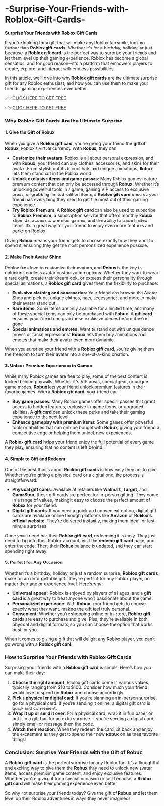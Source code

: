 # -Surprise-Your-Friends-with-Roblox-Gift-Cards-

**Surprise Your Friends with Roblox Gift Cards**

If you're looking for a gift that will make any Roblox fan smile, look no further than **Roblox gift cards**. Whether it's for a birthday, holiday, or just because, a **Roblox gift card** is the perfect way to surprise your friends and let them level up their gaming experience. Roblox has become a global sensation, and for good reason—it's a platform that empowers players to create, explore, and interact with endless possibilities. 

In this article, we’ll dive into why **Roblox gift cards** are the ultimate surprise gift for any Roblox enthusiast, and how you can use them to make your friends’ gaming experiences even better.

✅✅[CLICK HERE TO GET FREE](https://tinyurl.com/f5a9kmyc)

✅✅[CLICK HERE TO GET FREE](https://tinyurl.com/f5a9kmyc)

### **Why Roblox Gift Cards Are the Ultimate Surprise**

#### **1. Give the Gift of Robux**

When you give a **Roblox gift card**, you’re giving your friend the **gift of Robux**, Roblox’s virtual currency. With **Robux**, they can:

- **Customize their avatars**: Roblox is all about personal expression, and with **Robux**, your friend can buy clothes, accessories, and skins for their avatar. From stylish outfits to cool hats and unique animations, **Robux** lets them stand out in the Roblox world.
- **Unlock exclusive items and game passes**: Many Roblox games feature premium content that can only be accessed through **Robux**. Whether it’s unlocking powerful tools in a game, gaining VIP access to exclusive areas, or grabbing limited-edition items, a **Roblox gift card** ensures your friend has everything they need to get the most out of their gaming experience.
- **Try Roblox Premium**: A **Roblox gift card** can also be used to subscribe to **Roblox Premium**, a subscription service that offers monthly **Robux** stipends, access to premium games, and the ability to trade limited items. It’s a great way for your friend to enjoy even more features and perks on Roblox.

Giving **Robux** means your friend gets to choose exactly how they want to spend it, ensuring they get the most personalized experience possible.

#### **2. Make Their Avatar Shine**

Roblox fans love to customize their avatars, and **Robux** is the key to unlocking endless avatar customization options. Whether they want to wear a rare outfit, create their dream look, or express their personality through special animations, a **Roblox gift card** gives them the flexibility to purchase:

- **Exclusive clothing and accessories**: Your friend can browse the Avatar Shop and pick out unique clothes, hats, accessories, and more to make their avatar stand out.
- **Rare items**: Some items are only available for a limited time, and many of these special items can only be purchased with **Robux**. A **gift card** ensures your friend can grab these exclusive pieces before they’re gone.
- **Special animations and emotes**: Want to stand out with unique dance moves or facial expressions? **Robux** lets them buy animations and emotes that make their avatar even more dynamic.

When you surprise your friend with a **Roblox gift card**, you're giving them the freedom to turn their avatar into a one-of-a-kind creation.

#### **3. Unlock Premium Experiences in Games**

While many Roblox games are free to play, some of the best content is locked behind paywalls. Whether it's VIP areas, special gear, or unique game modes, **Robux** lets your friend unlock premium features in their favorite games. With a **Roblox gift card**, your friend can:

- **Buy game passes**: Many Roblox games offer special passes that grant access to hidden features, exclusive in-game items, or upgraded abilities. A **gift card** can unlock these perks and take their gaming experience to the next level.
- **Enhance gameplay with premium items**: Some games offer powerful tools or abilities that can only be bought with **Robux**, giving your friend a competitive edge or helping them unlock new experiences.

A **Roblox gift card** helps your friend enjoy the full potential of every game they play, ensuring that no content is left behind.

#### **4. Simple to Gift and Redeem**

One of the best things about **Roblox gift cards** is how easy they are to give. Whether you’re gifting a physical card or a digital one, the process is straightforward:

- **Physical gift cards**: Available at retailers like **Walmart**, **Target**, and **GameStop**, these gift cards are perfect for in-person gifting. They come in a range of values, making it easy to choose the perfect amount of **Robux** for your friend.
- **Digital gift cards**: If you need a quick and convenient option, digital gift cards are available online through platforms like **Amazon** or **Roblox’s official website**. They’re delivered instantly, making them ideal for last-minute surprises.

Once your friend has their **Roblox gift card**, redeeming it is easy. They just need to log into their Roblox account, visit the **redeem gift card** page, and enter the code. Then, their **Robux** balance is updated, and they can start spending right away.

#### **5. Perfect for Any Occasion**

Whether it’s a birthday, holiday, or just a random surprise, **Roblox gift cards** make for an unforgettable gift. They’re perfect for any Roblox player, no matter their age or experience level. Here’s why:

- **Universal appeal**: Roblox is enjoyed by players of all ages, and a **gift card** is a great way to treat anyone who’s passionate about the game.
- **Personalized experience**: With **Robux**, your friend gets to choose exactly what they want, making the gift feel truly personal.
- **Convenient**: Whether you’re shopping online or in-store, **Roblox gift cards** are easy to purchase and give. Plus, they’re available in both physical and digital formats, so you can choose the option that works best for you.

When it comes to giving a gift that will delight any Roblox player, you can’t go wrong with a **Roblox gift card**.

### **How to Surprise Your Friends with Roblox Gift Cards**

Surprising your friends with a **Roblox gift card** is simple! Here’s how you can make their day:

1. **Choose the right amount**: Roblox gift cards come in various values, typically ranging from $10 to $100. Consider how much your friend would love to spend on **Robux** and choose accordingly.
2. **Pick a physical or digital card**: If you’re planning an in-person surprise, go for a physical card. If you’re sending it online, a digital gift card is quick and convenient.
3. **Wrap it up or send it over**: For a physical card, wrap it in fun paper or put it in a gift bag for an extra surprise. If you’re sending a digital card, simply email or message them the code. 
4. **Watch their reaction**: When they redeem the card, sit back and enjoy the excitement as they get to spend their new **Robux** on all their favorite things!

### **Conclusion: Surprise Your Friends with the Gift of Robux**

A **Roblox gift card** is the perfect surprise for any Roblox fan. It’s a thoughtful and exciting way to give them the **Robux** they need to unlock new avatar items, access premium game content, and enjoy exclusive features. Whether you're giving it for a special occasion or just because, a **Roblox gift card** will make their gaming experience even better.

So why not surprise your friends today? Give the gift of **Robux** and let them level up their Roblox adventures in ways they never imagined!

